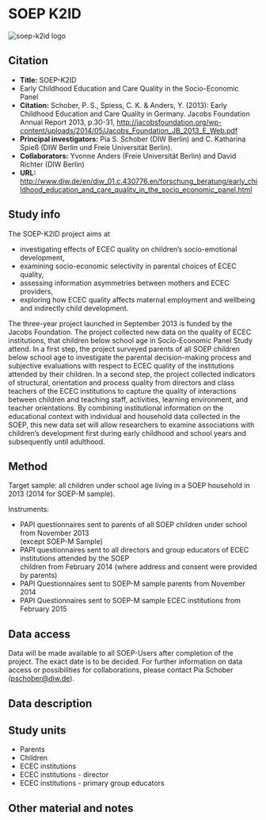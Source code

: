 ---
---

# SOEP K2ID

![soep-k2id logo](logos/soep-k2id.png)

## Citation

* **Title:** SOEP-K2ID
* Early Childhood Education and Care Quality in the Socio-Economic Panel
* **Citation:** Schober, P. S., Spiess, C. K. & Anders, Y. (2013): Early Childhood Education and Care Quality in Germany. Jacobs Foundation Annual Report 2013, p.30-31, http://jacobsfoundation.org/wp-content/uploads/2014/05/Jacobs_Foundation_JB_2013_E_Web.pdf
* **Principal investigators:** Pia S. Schober (DIW Berlin) and C. Katharina Spieß (DIW Berlin und Freie Universität Berlin). 
* **Collaborators:** Yvonne Anders (Freie Universität Berlin) and David Richter (DIW Berlin)
* **URL:** http://www.diw.de/en/diw_01.c.430776.en/forschung_beratung/early_childhood_education_and_care_quality_in_the_socio_economic_panel.html

## Study info

The SOEP-K2ID project aims at     
* investigating effects of ECEC quality on children’s socio-emotional development,    
* examining socio-economic selectivity in parental choices of ECEC quality,     
* assessing information asymmetries between mothers and ECEC providers,      
* exploring how ECEC quality affects maternal employment and wellbeing and indirectly child development.     

The three-year project launched in September 2013 is funded by the Jacobs Foundation. The project collected new data on the quality of ECEC institutions, that children below school age in Socio-Economic Panel Study attend. In a first step, the project surveyed parents of all SOEP children below school age to investigate the parental decision-making process and subjective evaluations with respect to ECEC quality of the institutions attended by their children. In a second step, the project collected indicators of structural, orientation and process quality from directors and class teachers of the ECEC institutions to capture the quality of interactions between children and teaching staff, activities, learning environment, and teacher orientations. By combining institutional information on the educational context with individual and household data collected in the SOEP, this new data set will allow researchers to examine associations with children’s development first during early childhood and school years and subsequently until adulthood.

## Method

Target sample: all children under school age living in a SOEP household in 2013 (2014 for SOEP-M sample).

Instruments: 
* PAPI questionnaires sent to parents of all SOEP children under school from November 2013    
 (except SOEP-M Sample)
* PAPI questionnaires sent to all directors and group educators of ECEC institutions attended by the SOEP    
  children from February 2014 (where address and consent were provided by parents)
* PAPI Questionnaires sent to SOEP-M sample parents from November 2014
* PAPI Questionnaires sent to SOEP-M sample ECEC institutions from February 2015

## Data access

Data will be made available to all SOEP-Users after completion of the project. The exact date is to be decided. For further information on data access or possibilities for collaborations, please contact     Pia Schober (pschober@diw.de).

## Data description

## Study units

* Parents
* Children
* ECEC institutions
* ECEC institutions - director
* ECEC institutions - primary group educators

## Other material and notes

